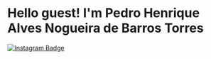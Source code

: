 <h1> Hello guest! I'm Pedro Henrique Alves Nogueira de Barros Torres </h1> 

[![Instagram Badge](https://img.shields.io/badge/Instagram-E4405F?style=for-the-badge&logo=instagram&logoColor=white)](https://www.instagram.com/pdr_torres/)

<!--
**pdrhabt/pdrhabt** is a ✨ _special_ ✨ repository because its `README.md` (this file) appears on your GitHub profile.

Here are some ideas to get you started:

- 🔭 I’m currently working on ...
- 🌱 I’m currently learning ...
- 👯 I’m looking to collaborate on ...
- 🤔 I’m looking for help with ...
- 💬 Ask me about ...
- 📫 How to reach me: ...
- 😄 Pronouns: ...
- ⚡ Fun fact: ...
-->
